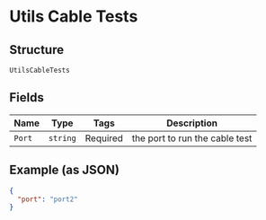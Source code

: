 
# Utils Cable Tests

## Structure

`UtilsCableTests`

## Fields

| Name | Type | Tags | Description |
|  --- | --- | --- | --- |
| `Port` | `string` | Required | the port to run the cable test |

## Example (as JSON)

```json
{
  "port": "port2"
}
```

